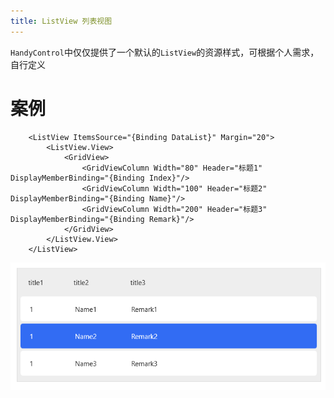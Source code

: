 ```yaml
---
title: ListView 列表视图
---
```


`HandyControl`中仅仅提供了一个默认的`ListView`的资源样式，可根据个人需求，自行定义

# 案例

```
    <ListView ItemsSource="{Binding DataList}" Margin="20">
        <ListView.View>
            <GridView>
                <GridViewColumn Width="80" Header="标题1" DisplayMemberBinding="{Binding Index}"/>
                <GridViewColumn Width="100" Header="标题2" DisplayMemberBinding="{Binding Name}"/>
                <GridViewColumn Width="200" Header="标题3" DisplayMemberBinding="{Binding Remark}"/>
            </GridView>
        </ListView.View>
    </ListView>
```



![ListView.DefaultStyle](https://raw.githubusercontent.com/HandyOrg/HandyOrgResource/master/HandyControl/Doc/native_controls/ListView.DefaultStyle.png)